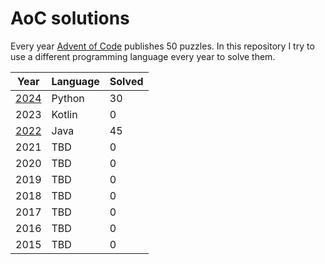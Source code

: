 # AoC solutions

Every year [Advent of Code](https://adventofcode.com/) publishes 50 puzzles.
In this repository I try to use a different programming language every year to solve them.

| Year                   | Language | Solved |
|------------------------|----------|--------|
| [2024](2024/Readme.md) | Python   | 30     |
| 2023                   | Kotlin   | 0      |
| [2022](2022/Readme.md) | Java     | 45     |
| 2021                   | TBD      | 0      |
| 2020                   | TBD      | 0      |
| 2019                   | TBD      | 0      |
| 2018                   | TBD      | 0      |
| 2017                   | TBD      | 0      |
| 2016                   | TBD      | 0      |
| 2015                   | TBD      | 0      |

